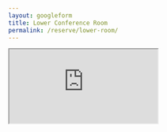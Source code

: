```yaml
---
layout: googleform
title: Lower Conference Room
permalink: /reserve/lower-room/
---
```


<iframe src="https://docs.google.com/forms/d/e/1FAIpQLSdYueLlHzyV_xpLitGcNtui5Cs7kdCMgQgubOBPkqo1bcHqqQ/viewform?embedded=true" >Loading…</iframe>